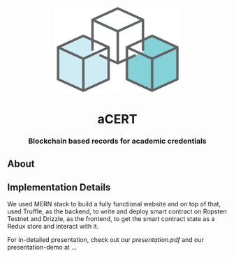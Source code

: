 <p align="center">
  <img height=200px src="./client/src/images/logo.png" >         
</p>

<h1 align="center"> aCERT </h1>
<h3 align="center"> Blockchain based records for academic credentials <h3>

<!-- <div align="center">
  
 
  [![made-with-react](https://img.shields.io/badge/React-2.1.5-brightgreen.svg?style=for-the-badge)](https://github.com/facebook/create-react-app)
   [![](https://img.shields.io/badge/-Ethereum-lightgrey.svg?style=for-the-badge)](https://www.ethereum.org/)
    ![](https://img.shields.io/badge/Smart%20-Contract-lightgrey.svg?style=for-the-badge)
 ![](https://img.shields.io/github/forks/nikhildsahu/E-Certify.svg?style=for-the-badge) 
  ![](https://img.shields.io/github/stars/nikhildsahu/E-Certify.svg?style=for-the-badge) 
  ![](https://img.shields.io/github/license/nikhildsahu/E-Certify.svg?style=for-the-badge)
  
 </div> -->
  

## About
  
  
## Implementation Details
We used MERN stack to build a fully functional website and on top of that, used Truffle, as the backend, to write and deploy smart contract on Ropsten Testnet and Drizzle, as the frontend, to get the smart contract state as a Redux store and interact with it. 
  
For in-detailed presentation, check out our *presentation.pdf* and our presentation-demo at ...
  
  


